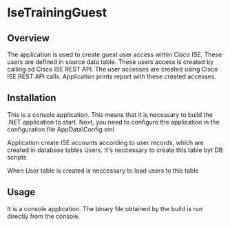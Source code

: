 # IseTrainingGuest

## Overview
The application is used to create guest user access within Cisco ISE. These users are defined in source data table. 
These users access is created by calling od Cisco ISE REST API. The user accesses are created using Cisco ISE REST API calls. 
Application prints report with these created accesses.

## Installation
This is a console application. This means that it is necessary to build the .NET application to start. Next, you need to configure the application in the configuration file AppData\Config.xml 

Application create ISE accounts according to user records, which are created in database tables Users. It's neccessary to create this table byt DB scripts

When User table is created is neccessary to load users to this table

## Usage
It is a console application. The binary file obtained by the build is run directly from the console.


